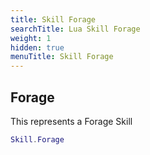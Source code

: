 ```yaml
---
title: Skill Forage
searchTitle: Lua Skill Forage
weight: 1
hidden: true
menuTitle: Skill Forage
---
```

## Forage

This represents a Forage Skill
```lua
Skill.Forage
```